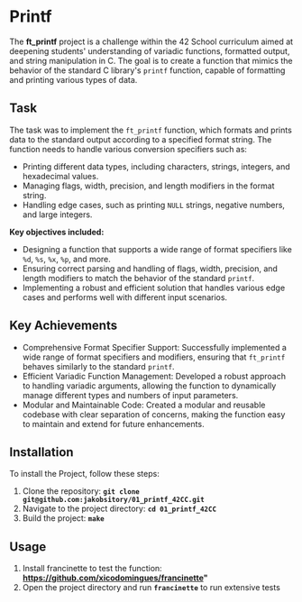 # Printf
The **ft_printf** project is a challenge within the 42 School curriculum aimed at deepening students' understanding of variadic functions, formatted output, and string manipulation in C. The goal is to create a function that mimics the behavior of the standard C library's `printf` function, capable of formatting and printing various types of data.

## **Task**

The task was to implement the `ft_printf` function, which formats and prints data to the standard output according to a specified format string. The function needs to handle various conversion specifiers such as:

- Printing different data types, including characters, strings, integers, and hexadecimal values.
- Managing flags, width, precision, and length modifiers in the format string.
- Handling edge cases, such as printing `NULL` strings, negative numbers, and large integers.

**Key objectives included:**
- Designing a function that supports a wide range of format specifiers like `%d`, `%s`, `%x`, `%p`, and more.
- Ensuring correct parsing and handling of flags, width, precision, and length modifiers to match the behavior of the standard `printf`.
- Implementing a robust and efficient solution that handles various edge cases and performs well with different input scenarios.

## **Key Achievements**
- Comprehensive Format Specifier Support: Successfully implemented a wide range of format specifiers and modifiers, ensuring that `ft_printf` behaves similarly to the standard `printf`.
- Efficient Variadic Function Management: Developed a robust approach to handling variadic arguments, allowing the function to dynamically manage different types and numbers of input parameters.
- Modular and Maintainable Code: Created a modular and reusable codebase with clear separation of concerns, making the function easy to maintain and extend for future enhancements.

## Installation

To install the Project, follow these steps:
1. Clone the repository: **`git clone git@github.com:jakobsitory/01_printf_42CC.git`**
2. Navigate to the project directory: **`cd 01_printf_42CC`**
4. Build the project: **`make`**

## **Usage**
1. Install francinette to test the function: **https://github.com/xicodomingues/francinette"**
2. Open the project directory and run **`francinette`** to run extensive tests
